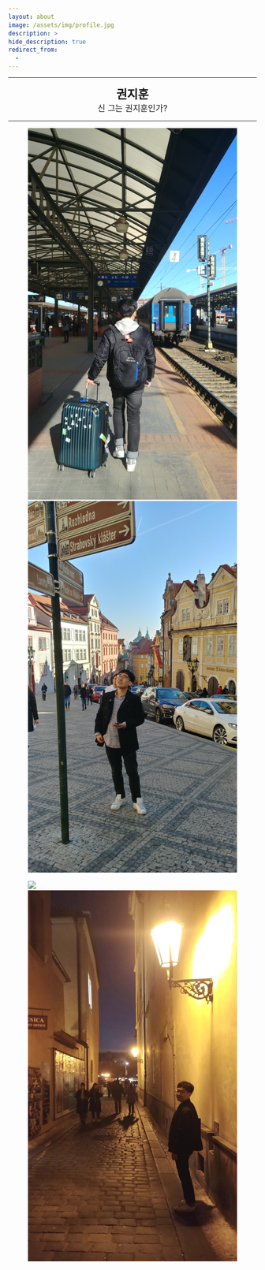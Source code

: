 ```yaml
---
layout: about
image: /assets/img/profile.jpg
description: >
hide_description: true
redirect_from:
  -
---
```


<!--author-->

---

<center>
<span style=
"font-size:170%;
font-weight:bold">
권지훈
</span>
<br>
<span style=
"font-size:120%">
신 그는 권지훈인가?
</span>
</center>

---

<figure class="half">
  <img src="assets/img/about/train.jpg">
  <img src="assets/img/about/sign.jpg">
</figure>

<figure class="half">
  <img src="assets/img/about/museum.jpg">
  <img src="assets/img/about/road.jpg">
</figure>
